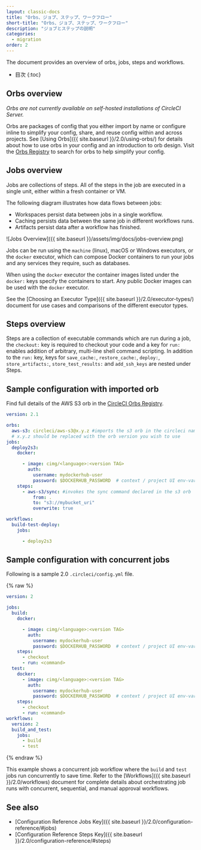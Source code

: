```yaml
---
layout: classic-docs
title: "Orbs、ジョブ、ステップ、ワークフロー"
short-title: "Orbs、ジョブ、ステップ、ワークフロー"
description: "ジョブとステップの説明"
categories:
  - migration
order: 2
---
```


The document provides an overview of orbs, jobs, steps and workflows.

- 目次
{:toc}

## Orbs overview

*Orbs are not currently available on self-hosted installations of CircleCI Server.*

Orbs are packages of config that you either import by name or configure inline to simplify your config, share, and reuse config within and across projects. See [Using Orbs]({{ site.baseurl }}/2.0/using-orbs/) for details about how to use orbs in your config and an introduction to orb design. Visit the [Orbs Registry](https://circleci.com/developer/orbs) to search for orbs to help simplify your config.

## Jobs overview

Jobs are collections of steps. All of the steps in the job are executed in a single unit, either within a fresh container or VM.

The following diagram illustrates how data flows between jobs:

- Workspaces persist data between jobs in a single workflow. 
- Caching persists data between the same job in different workflows runs. 
- Artifacts persist data after a workflow has finished.

![Jobs Overview]({{ site.baseurl }}/assets/img/docs/jobs-overview.png)

Jobs can be run using the `machine` (linux), macOS or Windows executors, or the `docker` executor, which can compose Docker containers to run your jobs and any services they require, such as databases.

When using the `docker` executor the container images listed under the `docker:` keys specify the containers to start. Any public Docker images can be used with the `docker` executor.

See the [Choosing an Executor Type]({{ site.baseurl }}/2.0/executor-types/) document for use cases and comparisons of the different executor types.

## Steps overview

Steps are a collection of executable commands which are run during a job, the `checkout:` key is required to checkout your code and a key for `run:` enables addition of arbitrary, multi-line shell command scripting. In addition to the `run:` key, keys for `save_cache:`, `restore_cache:`, `deploy:`, `store_artifacts:`, `store_test_results:` and `add_ssh_keys` are nested under Steps.

## Sample configuration with imported orb

Find full details of the AWS S3 orb in the [CircleCI Orbs Registry](https://circleci.com/developer/orbs/orb/circleci/aws-s3#commands-sync).

```yaml
version: 2.1

orbs:
  aws-s3: circleci/aws-s3@x.y.z #imports the s3 orb in the circleci namespace
  # x.y.z should be replaced with the orb version you wish to use
jobs:
  deploy2s3: 
    docker: 

      - image: cimg/<language>:<version TAG>
        auth:
          username: mydockerhub-user
          password: $DOCKERHUB_PASSWORD  # context / project UI env-var reference
    steps:
      - aws-s3/sync: #invokes the sync command declared in the s3 orb
          from: .
          to: "s3://mybucket_uri"
          overwrite: true

workflows:
  build-test-deploy:
    jobs:

      - deploy2s3
```

## Sample configuration with concurrent jobs

Following is a sample 2.0 `.circleci/config.yml` file.

{% raw %}
```yaml
version: 2

jobs:
  build:
    docker:

      - image: cimg/<language>:<version TAG>
        auth:
          username: mydockerhub-user
          password: $DOCKERHUB_PASSWORD  # context / project UI env-var reference
    steps:
      - checkout
      - run: <command>
  test:
    docker:
      - image: cimg/<language>:<version TAG>
        auth:
          username: mydockerhub-user
          password: $DOCKERHUB_PASSWORD  # context / project UI env-var reference
    steps:
      - checkout
      - run: <command>
workflows:
  version: 2
  build_and_test:
    jobs:
      - build
      - test
```
{% endraw %}

This example shows a concurrent job workflow where the `build` and `test` jobs run concurrently to save time. Refer to the [Workflows]({{ site.baseurl }}/2.0/workflows) document for complete details about orchestrating job runs with concurrent, sequential, and manual approval workflows.

## See also

- [Configuration Reference Jobs Key]({{ site.baseurl }}/2.0/configuration-reference/#jobs)
- [Configuration Reference Steps Key]({{ site.baseurl }}/2.0/configuration-reference/#steps)
